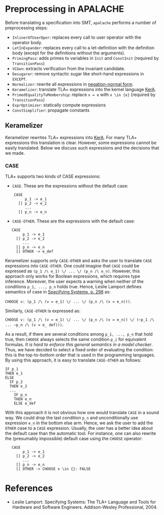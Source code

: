 # Preprocessing in APALACHE

Before translating a specification into SMT, `apalache` performs a number of
preprocessing steps:
 
 * `InlinerOfUserOper`: replaces every call to user operator with the operator body.
 * `LetInExpander`: replaces every call to a let-definition with the definition body
    (except for the definitions without the arguments).
 * `PrimingPass`: adds primes to variables in `Init` and `ConstInit` (required by `TransitionPass`)
 * `VCGen`: extracts verification from the invariant candidate.
 * `Desugarer`: remove syntactic sugar like short-hand expressions in `EXCEPT`.
 * `Normalizer`: rewrite all expressions in [negation-normal form](https://en.wikipedia.org/wiki/Negation_normal_form).
 * `Keramelizer`: translate TLA+ expressions into the kernel language [KerA](./kera.md).
 * `PrimedEqualityToMembership`: replace `x = e` with `x \in {e}` (required by `TransitionPass`)
 * `ExprOptimizer`: statically compute expressions
 * `ConstSimplifier`: propagate constants
 
 ## Keramelizer
 
 Keramelizer rewrites TLA+ expressions into [KerA](./kera.md). For many TLA+ expressions
 this translation is clear. However, some expressions cannot be easily translated. Below
 we discuss such expressions and the decisions that we made.
 
 ### CASE <a name="kera-case"></a>
 
 TLA+ supports two kinds of CASE expressions:
 
   * `CASE`. These are the expressions without the default case:
   
```tla
    CASE
         p_1 -> e_1
      [] p_2 -> e_2
         ...
      [] p_n -> e_n
```   
   
   * `CASE-OTHER`. These are the expressions with the default case:

```tla
   CASE
        p_1 -> e_1
     [] p_2 -> e_2
        ...
     [] p_n -> e_n
     [] OTHER -> e_def
```   

Keramelizer supports only `CASE-OTHER` and asks the user to translate `CASE` expressions
into `CASE-OTHER`. One could imagine that `CASE` could be expressed as
```(p_1 /\ e_1) \/ ... \/ (p_n /\ e_n)```. However, this approach only works for Boolean
expressions, which requires type inference. Moreover, the user expects a warning when
neither of the conditions `p_1, ..., p_n` holds true.
Hence, Leslie Lamport defines semantics of case in [Specifying Systems, p. 298](#spec2004) as:

```CHOOSE v: (p_1 /\ (v = e_1) \/ ... \/ (p_n /\ (v = e_n)))```.

Similarly, `CASE-OTHER` is expressed as:
 
 ```CHOOSE v: (p_1 /\ (v = e_1) \/ ... \/ (p_n /\ (v = e_n)) \/ (~p_1 /\ ... ~p_n /\ (v = e_ def)))```.
 
As a result, if there are several conditions among `p_1, ..., p_n` that hold true,
then `CHOOSE` always selects the same condition ```p_i``` for equivalent formulas.
_It is hard to enforce this general semantics in a model checker_. Thus, we have decided to select
a fixed order of evaluating the condition: this is the top-to-bottom order that is used in
the programming languages. By using this approach, it is easy to translate `CASE-OTHER` as follows:

```tla
IF p_1
THEN e_1
ELSE
  IF p_2
  THEN e_2
  ...
    IF p_n
    THEN e_n
    ELSE e_def
```

With this approach it is not obvious how one would translate `CASE` in a sound way.
We could drop the last condition `p_n` and unconditionally use expression `e_n` in the bottom
else arm. Hence, we ask the user to add the `OTHER` case to a `CASE` expression. Usually,
the user has a better idea about the default case than the automatic tool. For instance,
one can also rewrite the (presumably impossible) default case using the `CHOOSE` operator:

```tla
   CASE
        p_1 -> e_1
     [] p_2 -> e_2
        ...
     [] p_n -> e_n
     [] OTHER -> CHOOSE x \in {}: FALSE
```   


  

# References

 * Leslie Lamport. Specifying Systems: The TLA+ Language and Tools for Hardware and Software Engineers.
Addison-Wesley Professional, 2004. <a name="spec2004"></a>
